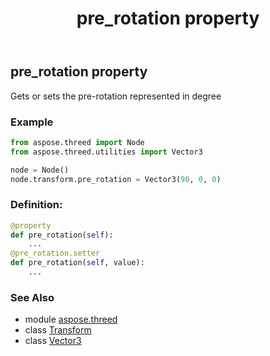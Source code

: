 ﻿---
title: pre_rotation property
second_title: Aspose.3D for Python via .NET API References
description: 
type: docs
weight: 220
url: /python-net/aspose.threed/transform/pre_rotation/
is_root: false
---

## pre_rotation property


Gets or sets the pre-rotation represented in degree

### Example 


```python
from aspose.threed import Node
from aspose.threed.utilities import Vector3

node = Node()
node.transform.pre_rotation = Vector3(90, 0, 0)

```
### Definition:
```python
@property
def pre_rotation(self):
    ...
@pre_rotation.setter
def pre_rotation(self, value):
    ...
```

### See Also
* module [aspose.threed](../../)
* class [Transform](/3d/python-net/aspose.threed/transform)
* class [Vector3](/3d/python-net/aspose.threed.utilities/vector3)
